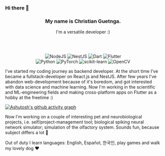 ### Hi there 👋

<div align="center">
  <h3>My name is Christian Guetnga.</h3>
  I'm a versatile developer :)<br/>
  
  <br/><br/>
  
  ![NodeJS](https://img.shields.io/badge/node.js-6DA55F?style=for-the-badge&logo=node.js&logoColor=white)
  ![NestJS](https://img.shields.io/badge/nestjs-%23E0234E.svg?style=for-the-badge&logo=nestjs&logoColor=white)
  ![Dart](https://img.shields.io/badge/dart-%230175C2.svg?style=for-the-badge&logo=dart&logoColor=white)
  ![Flutter](https://img.shields.io/badge/Flutter-%2302569B.svg?style=for-the-badge&logo=Flutter&logoColor=white)
  <br/>
  ![Python](https://img.shields.io/badge/python-3670A0?style=for-the-badge&logo=python&logoColor=ffdd54)
  ![PyTorch](https://img.shields.io/badge/PyTorch-%23EE4C2C.svg?style=for-the-badge&logo=PyTorch&logoColor=white)
  ![scikit-learn](https://img.shields.io/badge/scikit--learn-%23F7931E.svg?style=for-the-badge&logo=scikit-learn&logoColor=white)
  ![OpenCV](https://img.shields.io/badge/opencv-%23white.svg?style=for-the-badge&logo=opencv&logoColor=white)
</div>

I've started my coding journey as backend developer. At the short time I've became a fullstack-developer on React.js and NestJS. After few years I've abandon web-development because of it's boredom, and got interested with data science and machine learning. Now I'm working in the scientific and ML-engineering fields and making cross-platform apps on Flutter as a hobby at the freetime :)

[![Ashutosh's github activity graph](https://github-readme-activity-graph.vercel.app/graph?username=lsdrfrx&theme=rogue)](https://github.com/ashutosh00710/github-readme-activity-graph)

Now I'm working on a couple of interesting pet and neurobiological projects, i.e. self/project-management tool; biological spiking neural network simulator; simulation of the olfactory system. Sounds fun, because subject differs a lot 🤡

Out of duty I learn languages: English, Español, 한국인, play games and walk my lovely dog ❤ 
